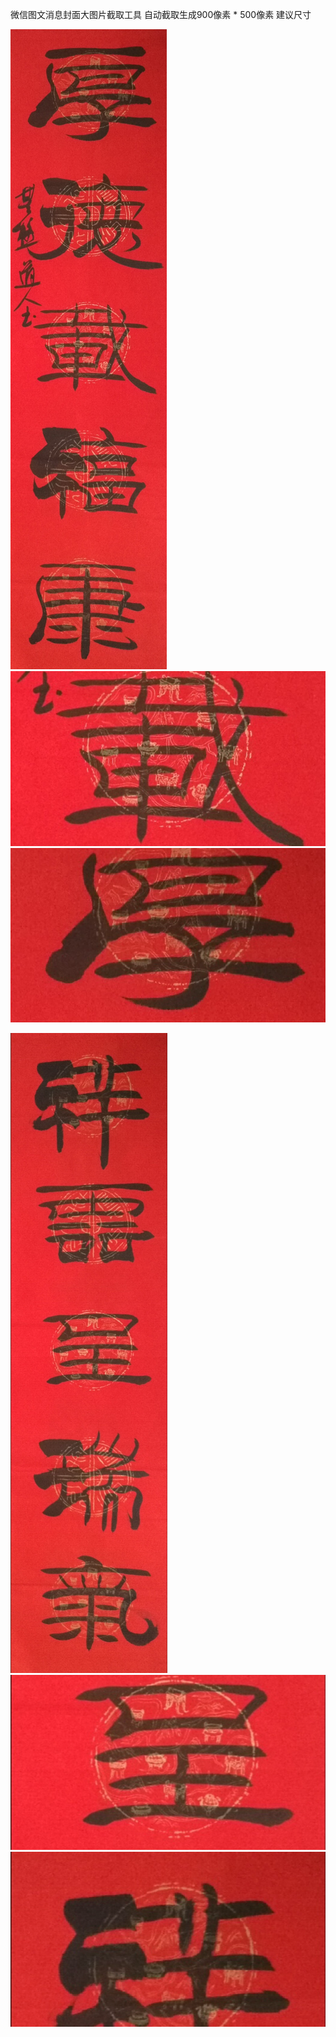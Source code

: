微信图文消息封面大图片截取工具
自动截取生成900像素 * 500像素 建议尺寸

![Lvs](testdata/mmexport1498696580092.jpg)
![Lvs](testdata/test_mmexport1498696580092_resized.png)
![Lvs](testdata/test_mmexport1498696580092_smart.png)

![Lvs](testdata/mmexport1498696586568.jpg)
![Lvs](testdata/test_mmexport1498696586568_resized.png)
![Lvs](testdata/test_mmexport1498696586568_smart.png)